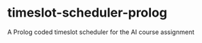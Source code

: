 timeslot-scheduler-prolog
=========================

A Prolog coded timeslot scheduler for the AI course assignment
